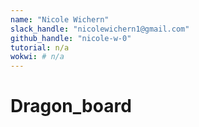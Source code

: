 ```yaml
---
name: "Nicole Wichern"
slack_handle: "nicolewichern1@gmail.com"
github_handle: "nicole-w-0"
tutorial: n/a
wokwi: # n/a
---
```


# Dragon_board

<!-- I'm making a PCB board with LEDs that looks like a dragon breathing fire. The shape of the board outline is a dragon, as well as fire comming out of it's mouth. -->

<!-- How much is it going to cost?FILL IN LATER -->

<!-- Tell us a little bit about your design process. What were some challenges? What helped? ***Totally optional*** -->
